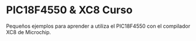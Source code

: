 # PIC18F4550 & XC8 Curso

Pequeños ejemplos para aprender a utiliza el PIC18F4550 con el compilador XC8 de Microchip.
